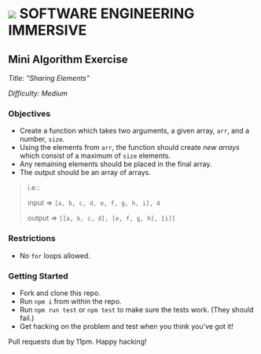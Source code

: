 # ![](https://ga-dash.s3.amazonaws.com/production/assets/logo-9f88ae6c9c3871690e33280fcf557f33.png) SOFTWARE ENGINEERING IMMERSIVE

## Mini Algorithm Exercise

_Title: "Sharing Elements"_

_Difficulty: Medium_

### Objectives

- Create a function which takes two arguments, a given array, `arr`, and a number, `size`.
- Using the elements from `arr`, the function should create _new arrays_ which consist of a maximum of `size` elements.
- Any remaining elements should be placed in the final array.
- The output should be an array of arrays.

> i.e.:
> 
> input => `[a, b, c, d, e, f, g, h, i], 4`
> 
> output => `[[a, b, c, d], [e, f, g, h], [i]]`

### Restrictions

- No `for` loops allowed.

### Getting Started

- Fork and clone this repo.
- Run `npm i` from within the repo.
- Run `npm run test` or `npm test` to make sure the tests work. (They should fail.)
- Get hacking on the problem and test when you think you've got it!

Pull requests due by 11pm. Happy hacking!
